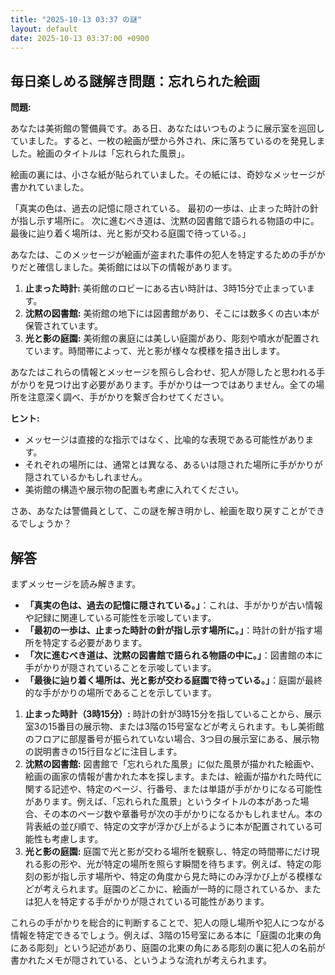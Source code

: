 ```yaml
---
title: "2025-10-13 03:37 の謎"
layout: default
date: 2025-10-13 03:37:00 +0900
---
```

## 毎日楽しめる謎解き問題：忘れられた絵画

**問題:**

あなたは美術館の警備員です。ある日、あなたはいつものように展示室を巡回していました。すると、一枚の絵画が壁から外され、床に落ちているのを発見しました。絵画のタイトルは「忘れられた風景」。

絵画の裏には、小さな紙が貼られていました。その紙には、奇妙なメッセージが書かれていました。

「真実の色は、過去の記憶に隠されている。
最初の一歩は、止まった時計の針が指し示す場所に。
次に進むべき道は、沈黙の図書館で語られる物語の中に。
最後に辿り着く場所は、光と影が交わる庭園で待っている。」

あなたは、このメッセージが絵画が盗まれた事件の犯人を特定するための手がかりだと確信しました。美術館には以下の情報があります。

1.  **止まった時計:** 美術館のロビーにある古い時計は、3時15分で止まっています。
2.  **沈黙の図書館:** 美術館の地下には図書館があり、そこには数多くの古い本が保管されています。
3.  **光と影の庭園:** 美術館の裏庭には美しい庭園があり、彫刻や噴水が配置されています。時間帯によって、光と影が様々な模様を描き出します。

あなたはこれらの情報とメッセージを照らし合わせ、犯人が隠したと思われる手がかりを見つけ出す必要があります。手がかりは一つではありません。全ての場所を注意深く調べ、手がかりを繋ぎ合わせてください。

**ヒント:**

*   メッセージは直接的な指示ではなく、比喩的な表現である可能性があります。
*   それぞれの場所には、通常とは異なる、あるいは隠された場所に手がかりが隠されているかもしれません。
*   美術館の構造や展示物の配置も考慮に入れてください。

さあ、あなたは警備員として、この謎を解き明かし、絵画を取り戻すことができるでしょうか？

## 解答

まずメッセージを読み解きます。

*   **「真実の色は、過去の記憶に隠されている。」**：これは、手がかりが古い情報や記録に関連している可能性を示唆しています。
*   **「最初の一歩は、止まった時計の針が指し示す場所に。」**：時計の針が指す場所を特定する必要があります。
*   **「次に進むべき道は、沈黙の図書館で語られる物語の中に。」**：図書館の本に手がかりが隠されていることを示唆しています。
*   **「最後に辿り着く場所は、光と影が交わる庭園で待っている。」**：庭園が最終的な手がかりの場所であることを示しています。

1.  **止まった時計（3時15分）:** 時計の針が3時15分を指していることから、展示室3の15番目の展示物、または3階の15号室などが考えられます。もし美術館のフロアに部屋番号が振られていない場合、3つ目の展示室にある、展示物の説明書きの15行目などに注目します。
2.  **沈黙の図書館:** 図書館で「忘れられた風景」に似た風景が描かれた絵画や、絵画の画家の情報が書かれた本を探します。または、絵画が描かれた時代に関する記述や、特定のページ、行番号、または単語が手がかりになる可能性があります。例えば、「忘れられた風景」というタイトルの本があった場合、その本のページ数や章番号が次の手がかりになるかもしれません。本の背表紙の並び順で、特定の文字が浮かび上がるように本が配置されている可能性も考慮します。
3.  **光と影の庭園:** 庭園で光と影が交わる場所を観察し、特定の時間帯にだけ現れる影の形や、光が特定の場所を照らす瞬間を待ちます。例えば、特定の彫刻の影が指し示す場所や、特定の角度から見た時にのみ浮かび上がる模様などが考えられます。庭園のどこかに、絵画が一時的に隠されているか、または犯人を特定する手がかりが隠されている可能性があります。

これらの手がかりを総合的に判断することで、犯人の隠し場所や犯人につながる情報を特定できるでしょう。例えば、3階の15号室にある本に「庭園の北東の角にある彫刻」という記述があり、庭園の北東の角にある彫刻の裏に犯人の名前が書かれたメモが隠されている、というような流れが考えられます。
